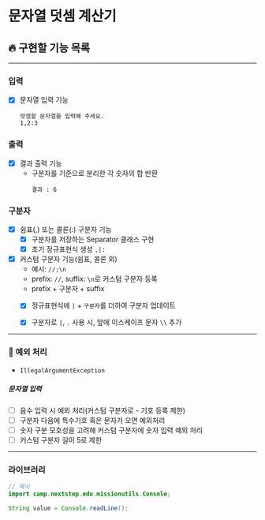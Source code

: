 # 문자열 덧셈 계산기

## 🔥 구현할 기능 목록

---

### 입력
- [x] 문자열 입력 기능
    ```
    덧셈할 문자열을 입력해 주세요.
    1,2:3
    ```

### 출력
- [x] 결과 출력 기능
  - 구분자를 기준으로 분리한 각 숫자의 합 반환
    ```
    결과 : 6
    ```

### 구분자
- [x] 쉼표(,) 또는 콜론(:) 구분자 기능
  - [x] 구분자를 저장하는 Separator 클래스 구현
  - [x] 초기 정규표현식 생성 ```,|:```

- [x] 커스텀 구분자 기능(쉼표, 콜론 외)
    - 예시: ```//;\n```
    - prefix: ```//```, suffix: ```\n```로 커스텀 구분자 등록
    - prefix + 구분자 + suffix
    - [x] 정규표현식에 ```|``` + ```구분자```를 더하여 구분자 업데이트
    - [x] 구분자로 ```|```, ```.``` 사용 시, 앞에 이스케이프 문자 ```\\``` 추가
  

---
### 🚫 예외 처리
- ```IllegalArgumentException```

##### 문자열 입력
- [ ] 음수 입력 시 예외 처리(커스텀 구분자로 - 기호 등록 제한)
- [ ] 구분자 다음에 특수기호 혹은 문자가 오면 예외처리
- [ ] 숫자 구분 모호성을 고려해 커스텀 구분자에 숫자 입력 예외 처리
- [ ] 커스텀 구분자 길이 5로 제한

---
### 라이브러리
```Java
// 예시
import camp.nextstep.edu.missionutils.Console;

String value = Console.readLine();
```